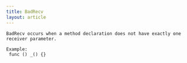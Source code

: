 ```yaml
---
title: BadRecv
layout: article
---
```

<!-- Copyright 2023 The Go Authors. All rights reserved.
     Use of this source code is governed by a BSD-style
     license that can be found in the LICENSE file. -->

<!-- Code generated by generrordocs.go; DO NOT EDIT. -->

```
BadRecv occurs when a method declaration does not have exactly one
receiver parameter.

Example:
 func () _() {}
```

